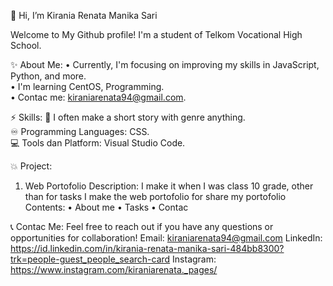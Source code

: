 👋 Hi, I’m Kirania Renata Manika Sari

Welcome to My Github profile! I'm a student of Telkom Vocational High School.

✨ About Me:
   • Currently, I'm focusing on improving my skills in JavaScript, Python, and more.                                                                                                                                 
   • I'm learning CentOS, Programming.                                                                                                           
   • Contac me: kiraniarenata94@gmail.com.          

   
⚡ Skills:
   📖 I often make a short story with genre anything.                               
   ♾️ Programming Languages: CSS.                     
   💻 Tools dan Platform: Visual Studio Code.                      

💥 Project:
   1. Web Portofolio
      Description: I make it when I was class 10 grade, other than for tasks I make the web portofolio for share my portofolio
      Contents: 
        • About me
        • Tasks
        • Contac

 📞 Contac Me:
     Feel free to reach out if you have any questions or opportunities for collaboration!
     Email: kiraniarenata94@gmail.com
     LinkedIn: https://id.linkedin.com/in/kirania-renata-manika-sari-484bb8300?trk=people-guest_people_search-card
     Instagram: https://www.instagram.com/kiraniarenata._pages/
